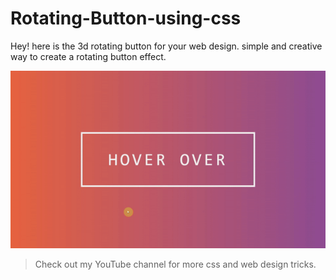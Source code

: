 # Rotating-Button-using-css
Hey! here is the 3d rotating button for your web design. simple and creative way to create a rotating button effect.  
  
  
![Rotating Button using css](preview.gif)
> Check out my YouTube channel for more css and web design tricks. 

